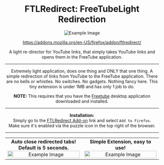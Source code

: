 <h1 align="center">FTLRedirect: FreeTubeLight Redirection</h1>

<p align="center">
  <img src="https://addons.mozilla.org/user-media/addon_icons/2861/2861970-128.png?modified=32bbdf09&1723409215496" alt="Example Image"/>
</p>

<p align="center">
  <a href="https://addons.mozilla.org/en-US/firefox/addon/ftlredirect/">https://addons.mozilla.org/en-US/firefox/addon/ftlredirect/</a>
</p>

<p align="center">
  A light re-director for YouTube links, that simply takes YouTube links and opens them in the FreeTube application.
</p>

---

<p align="center">
  Extremely light application, does one thing and ONLY that one thing. A simple redirection of links from YouTube to the FreeTube application.
  There are no bells or whistles. No switches. No gadgets. Nothing fancy here. This tiny extension is under 1MB and has only 1 job to do.
</p>

<p align="center">
  <strong>NOTE:</strong> This requires that you have the  <a href="https://github.com/FreeTubeApp/FreeTube">Freetube</a> desktop application downloaded and installed.
</p>

---
<p align="center">
  <strong>Installation:</strong>
  <br>
  Simply go to the <a href="https://addons.mozilla.org/en-US/firefox/addon/ftlredirect/">FTLRedirect Add-on</a> link and select <code>Add to Firefox</code>.
  <br>
  Make sure it's enabled via the puzzle icon in the top right of the browser. 
</p>

---
<table style="width: 100%; border-collapse: collapse;">
  <tr>
    <td style="width: 50%; text-align: center; vertical-align: middle;">
      <strong>Auto close redirected tabs! Default is 5 seconds.</strong>
      <br>
      <img src="https://addons.mozilla.org/user-media/previews/full/303/303457.png?modified=1723409303" alt="Example Image" style="width:100%; max-width:300px;">
      <br>
    </td>
    <td style="width: 50%; text-align: center; vertical-align: middle;">
      <strong>Simple Extension, easy to use!</strong>
      <br>
      <img src="https://addons.mozilla.org/user-media/previews/full/303/303460.png?modified=1723409815" alt="Example Image" style="width:100%; max-width:300px;">
      <br>
    </td>
  </tr>
</table>


